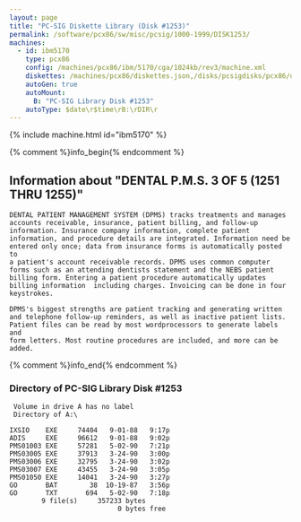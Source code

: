 ```yaml
---
layout: page
title: "PC-SIG Diskette Library (Disk #1253)"
permalink: /software/pcx86/sw/misc/pcsig/1000-1999/DISK1253/
machines:
  - id: ibm5170
    type: pcx86
    config: /machines/pcx86/ibm/5170/cga/1024kb/rev3/machine.xml
    diskettes: /machines/pcx86/diskettes.json,/disks/pcsigdisks/pcx86/diskettes.json
    autoGen: true
    autoMount:
      B: "PC-SIG Library Disk #1253"
    autoType: $date\r$time\rB:\rDIR\r
---
```


{% include machine.html id="ibm5170" %}

{% comment %}info_begin{% endcomment %}

## Information about "DENTAL P.M.S. 3 OF 5 (1251 THRU 1255)"

    DENTAL PATIENT MANAGEMENT SYSTEM (DPMS) tracks treatments and manages
    accounts receivable, insurance, patient billing, and follow-up
    information. Insurance company information, complete patient
    information, and procedure details are integrated. Information need be
    entered only once; data from insurance forms is automatically posted to
    a patient's account receivable records. DPMS uses common computer
    forms such as an attending dentists statement and the NEBS patient
    billing form. Entering a patient procedure automatically updates
    billing information  including charges. Invoicing can be done in four
    keystrokes.
    
    DPMS's biggest strengths are patient tracking and generating written
    and telephone follow-up reminders, as well as inactive patient lists.
    Patient files can be read by most wordprocessors to generate labels and
    form letters. Most routine procedures are included, and more can be
    added.
{% comment %}info_end{% endcomment %}


### Directory of PC-SIG Library Disk #1253

     Volume in drive A has no label
     Directory of A:\

    IXSIO    EXE     74404   9-01-88   9:17p
    ADIS     EXE     96612   9-01-88   9:02p
    PMS01003 EXE     57281   5-02-90   7:21p
    PMS03005 EXE     37913   3-24-90   3:00p
    PMS03006 EXE     32795   3-24-90   3:02p
    PMS03007 EXE     43455   3-24-90   3:05p
    PMS01050 EXE     14041   3-24-90   3:27p
    GO       BAT        38  10-19-87   3:56p
    GO       TXT       694   5-02-90   7:18p
            9 file(s)     357233 bytes
                               0 bytes free
